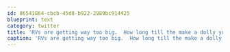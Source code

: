 ```yaml
---
id: 86541864-cbcb-45d8-b922-2989bc914425
blueprint: text
category: twitter
title: 'RVs are getting way too big.  How long till the make a dolly you can pick up your entire house with?'
caption: 'RVs are getting way too big.  How long till the make a dolly you can pick up your entire house with?'
---
```

